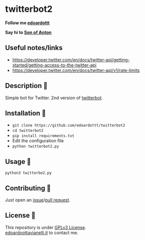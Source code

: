 # twitterbot2

**Follow me [edoardottt](https://twitter.com/edoardottt2)**

**Say hi to [Son of Anton](https://twitter.com/ai_testing)**

Useful notes/links
--------

- https://developer.twitter.com/en/docs/twitter-api/getting-started/getting-access-to-the-twitter-api
- https://developer.twitter.com/en/docs/twitter-api/v1/rate-limits

Description 🔦 
--------

Simple bot for Twitter. 2nd version of [twitterbot](https://github.com/edoardottt/twitterbot).

Installation 📡
-------

- `git clone https://github.com/edoardottt/twitterbot2`
- `cd twitterbot2`
- `pip install requirements.txt`
- Edit the configuration file
- `python twitterbot2.py`

Usage 🚀
-------

`python3 twitterbo2.py`

Contributing 🤝
--------

Just open an [issue](https://github.com/edoardottt/twitterbot2/issues)/[pull request](https://github.com/edoardottt/twitterbot2/pulls).

License 📝
--------

This repository is under [GPLv3 License](https://github.com/edoardottt/twitterbot2/blob/main/LICENSE).  
[edoardoottavianelli.it](https://www.edoardoottavianelli.it) to contact me.
